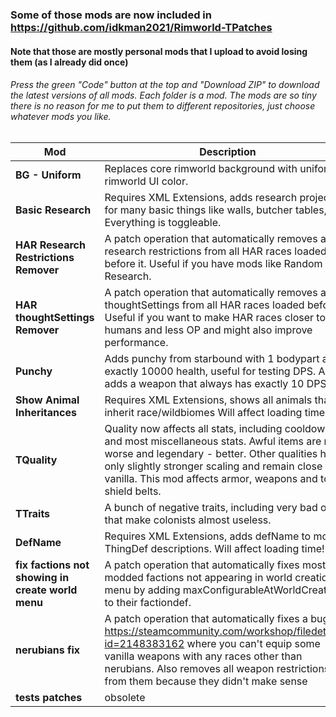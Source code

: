 ### Some of those mods are now included in https://github.com/idkman2021/Rimworld-TPatches
#### Note that those are mostly personal mods that I upload to avoid losing them (as I already did once)
###### Press the green "Code" button at the top and "Download ZIP" to download the latest versions of all mods. Each folder is a mod. The mods are so tiny there is no reason for me to put them to different repositories, just choose whatever mods you like.

Mod | Description
------------ | -------------
**BG - Uniform** | Replaces core rimworld background with uniform rimworld UI color.
**Basic Research** | Requires XML Extensions, adds research projects for many basic things like walls, butcher tables, etc. Everything is toggleable.
**HAR Research Restrictions Remover** | A patch operation that automatically removes all research restrictions from all HAR races loaded before it. Useful if you have mods like Random Research.
**HAR thoughtSettings Remover** | A patch operation that automatically removes all thoughtSettings from all HAR races loaded before it. Useful if you want to make HAR races closer to humans and less OP and might also improve performance.
**Punchy** | Adds punchy from starbound with 1 bodypart and exactly 10000 health, useful for testing DPS. Also adds a weapon that always has exactly 10 DPS.
**Show Animal Inheritances** | Requires XML Extensions, shows all animals that inherit race/wildbiomes Will affect loading time!
**TQuality** | Quality now affects all stats, including cooldown and most miscellaneous stats. Awful items are now worse and legendary - better. Other qualities have only slightly stronger scaling and remain close to vanilla. This mod affects armor, weapons and tools, shield belts.
**TTraits** | A bunch of negative traits, including very bad ones that make colonists almost useless.
**DefName** | Requires XML Extensions, adds defName to most ThingDef descriptions. Will affect loading time! 
**fix factions not showing in create world menu** | A patch operation that automatically fixes most modded factions not appearing in world creation menu by adding maxConfigurableAtWorldCreation to their factiondef.
**nerubians fix** | A patch operation that automatically fixes a bug in https://steamcommunity.com/workshop/filedetails/?id=2148383162 where you can't equip some vanilla weapons with any races other than nerubians. Also removes all weapon restrictions from them because they didn't make sense
**tests patches** | obsolete


